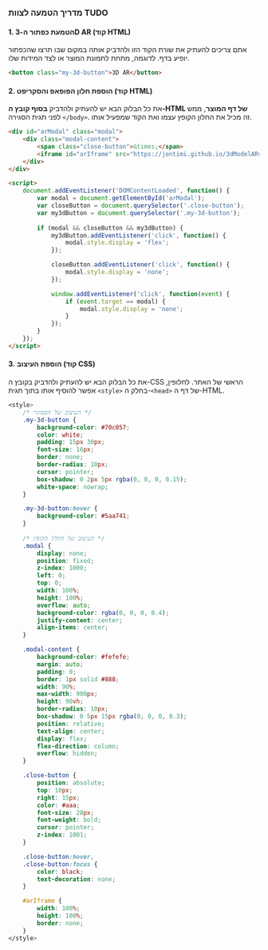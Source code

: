 ### **מדריך הטמעה לצוות TUDO**

#### **1. הטמעת כפתור ה-3D AR (קוד HTML)**

אתם צריכים להעתיק את שורת הקוד הזו ולהדביק אותה במקום שבו תרצו שהכפתור יופיע בדף. לדוגמה, מתחת לתמונת המוצר או לצד המידות שלו.

```html
<button class="my-3d-button">3D AR</button>
```

#### **2. הוספת חלון הפופאפ והסקריפט (קוד HTML)**

את כל הבלוק הבא יש להעתיק ולהדביק **בסוף קובץ ה-HTML של דף המוצר**, ממש לפני תגית הסגירה `</body>`. זה מכיל את החלון הקופץ עצמו ואת הקוד שמפעיל אותו.

```html
<div id="arModal" class="modal">
    <div class="modal-content">
        <span class="close-button">&times;</span>
        <iframe id="arIframe" src="https://jontimi.github.io/3dModelARviewer/?brand=tudo" frameborder="0" allow="xr-spatial-tracking" allowfullscreen></iframe>
    </div>
</div>

<script>
    document.addEventListener('DOMContentLoaded', function() {
        var modal = document.getElementById('arModal');
        var closeButton = document.querySelector('.close-button');
        var my3dButton = document.querySelector('.my-3d-button');
        
        if (modal && closeButton && my3dButton) {
            my3dButton.addEventListener('click', function() {
                modal.style.display = 'flex';
            });

            closeButton.addEventListener('click', function() {
                modal.style.display = 'none';
            });

            window.addEventListener('click', function(event) {
                if (event.target == modal) {
                    modal.style.display = 'none';
                }
            });
        }
    });
</script>
```

#### **3. הוספת העיצוב (קוד CSS)**

את כל הבלוק הבא יש להעתיק ולהדביק בקובץ ה-CSS הראשי של האתר. לחלופין, אפשר להוסיף אותו בתוך תגית `<style>` בחלק ה-`<head>` של דף ה-HTML.

```css
<style>
    /* העיצוב של הכפתור */
    .my-3d-button {
        background-color: #70c057;
        color: white;
        padding: 15px 30px;
        font-size: 16px;
        border: none;
        border-radius: 10px;
        cursor: pointer;
        box-shadow: 0 2px 5px rgba(0, 0, 0, 0.15);
        white-space: nowrap;
    }

    .my-3d-button:hover {
        background-color: #5aa741;
    }
    
    /* העיצוב של החלון הקופץ */
    .modal {
        display: none;
        position: fixed;
        z-index: 1000;
        left: 0;
        top: 0;
        width: 100%;
        height: 100%;
        overflow: auto;
        background-color: rgba(0, 0, 0, 0.4);
        justify-content: center;
        align-items: center;
    }

    .modal-content {
        background-color: #fefefe;
        margin: auto;
        padding: 0;
        border: 1px solid #888;
        width: 90%;
        max-width: 900px;
        height: 90vh; 
        border-radius: 10px;
        box-shadow: 0 5px 15px rgba(0, 0, 0, 0.3);
        position: relative;
        text-align: center;
        display: flex;
        flex-direction: column;
        overflow: hidden;
    }

    .close-button {
        position: absolute;
        top: 10px;
        right: 15px;
        color: #aaa;
        font-size: 28px;
        font-weight: bold;
        cursor: pointer;
        z-index: 1001;
    }

    .close-button:hover,
    .close-button:focus {
        color: black;
        text-decoration: none;
    }

    #arIframe {
        width: 100%;
        height: 100%;
        border: none;
    }
</style>
```
